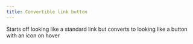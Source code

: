 ```yaml
---
title: Convertible link button
---
```

Starts off looking like a standard link but converts to looking like a button with an icon on hover